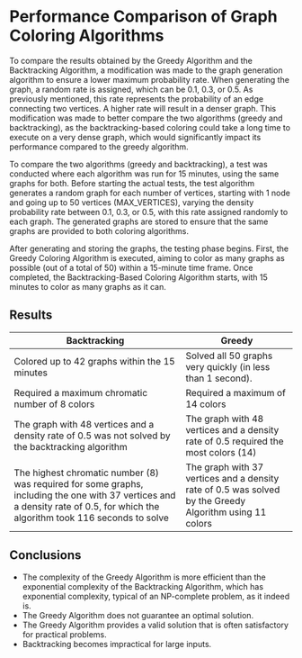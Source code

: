 # Performance Comparison of Graph Coloring Algorithms

To compare the results obtained by the Greedy Algorithm and the Backtracking Algorithm, a modification was made to the graph generation algorithm to ensure a lower maximum probability rate. When generating the graph, a random rate is assigned, which can be 0.1, 0.3, or 0.5. As previously mentioned, this rate represents the probability of an edge connecting two vertices. A higher rate will result in a denser graph. This modification was made to better compare the two algorithms (greedy and backtracking), as the backtracking-based coloring could take a long time to execute on a very dense graph, which would significantly impact its performance compared to the greedy algorithm.

To compare the two algorithms (greedy and backtracking), a test was conducted where each algorithm was run for 15 minutes, using the same graphs for both. Before starting the actual tests, the test algorithm generates a random graph for each number of vertices, starting with 1 node and going up to 50 vertices (MAX_VERTICES), varying the density probability rate between 0.1, 0.3, or 0.5, with this rate assigned randomly to each graph. The generated graphs are stored to ensure that the same graphs are provided to both coloring algorithms.

After generating and storing the graphs, the testing phase begins. First, the Greedy Coloring Algorithm is executed, aiming to color as many graphs as possible (out of a total of 50) within a 15-minute time frame. Once completed, the Backtracking-Based Coloring Algorithm starts, with 15 minutes to color as many graphs as it can.

## Results
| Backtracking | Greedy |
| --- | --- |
| Colored up to 42 graphs within the 15 minutes | Solved all 50 graphs very quickly (in less than 1 second). |
| Required a maximum chromatic number of 8 colors | Required a maximum of 14 colors |
| The graph with 48 vertices and a density rate of 0.5 was not solved by the backtracking algorithm | The graph with 48 vertices and a density rate of 0.5 required the most colors (14) |
| The highest chromatic number (8) was required for some graphs, including the one with 37 vertices and a density rate of 0.5, for which the algorithm took 116 seconds to solve | The graph with 37 vertices and a density rate of 0.5 was solved by the Greedy Algorithm using 11 colors |

## Conclusions
* The complexity of the Greedy Algorithm is more efficient than the exponential complexity of the Backtracking Algorithm, which has exponential complexity, typical of an NP-complete problem, as it indeed is.
* The Greedy Algorithm does not guarantee an optimal solution.
* The Greedy Algorithm provides a valid solution that is often satisfactory for practical problems.
* Backtracking becomes impractical for large inputs.

